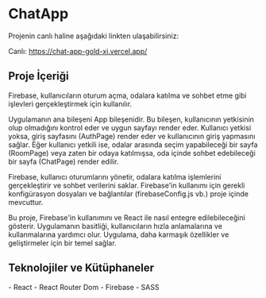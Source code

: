 ﻿<h1>ChatApp</h1>
Projenin canlı haline aşağıdaki linkten ulaşabilirsiniz:

Canlı: https://chat-app-gold-xi.vercel.app/

<h2>Proje İçeriği</h2>
Firebase, kullanıcıların oturum açma, odalara katılma ve sohbet etme gibi işlevleri gerçekleştirmek için kullanılır.

Uygulamanın ana bileşeni App bileşenidir. Bu bileşen, kullanıcının yetkisinin olup olmadığını kontrol eder ve uygun sayfayı render eder. Kullanıcı yetkisi yoksa, giriş sayfasını (AuthPage) render eder ve kullanıcının giriş yapmasını sağlar. Eğer kullanıcı yetkili ise, odalar arasında seçim yapabileceği bir sayfa (RoomPage) veya zaten bir odaya katılmışsa, oda içinde sohbet edebileceği bir sayfa (ChatPage) render edilir.

Firebase, kullanıcı oturumlarını yönetir, odalara katılma işlemlerini gerçekleştirir ve sohbet verilerini saklar. Firebase'in kullanımı için gerekli konfigürasyon dosyaları ve bağlantılar (firebaseConfig.js vb.) proje içinde mevcuttur.

Bu proje, Firebase'in kullanımını ve React ile nasıl entegre edilebileceğini gösterir. Uygulamanın basitliği, kullanıcıların hızla anlamalarına ve kullanmalarına yardımcı olur. Uygulama, daha karmaşık özellikler ve geliştirmeler için bir temel sağlar.

<h2>Teknolojiler ve Kütüphaneler</h2>
- React
- React Router Dom
- Firebase
- SASS
